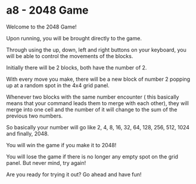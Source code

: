 # a8 - 2048 Game

Welcome to the 2048 Game!

Upon running, you will be brought directly to the game.

Through using the up, down, left and right buttons on your keyboard, you will be able to control the movements of the blocks.

Initially there will be 2 blocks, both have the number of 2.

With every move you make, there will be a new block of number 2 popping up at a random spot in the 4x4 grid panel.

Whenever two blocks with the same number encounter ( this basically means that your command leads them to merge with each other), they will merge into one cell and the number of it will change to the sum of the previous two numbers.

So basically your number will go like 2, 4, 8, 16, 32, 64, 128, 256, 512, 1024 and finally, 2048.

You will win the game if you make it to 2048!

You will lose the game if there is no longer any empty spot on the grid panel. But never mind, try again!

Are you ready for trying it out? Go ahead and have fun!
